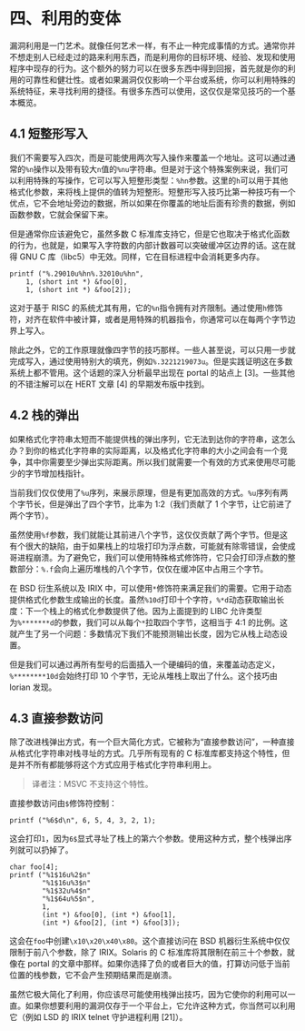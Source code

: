 # 四、利用的变体

漏洞利用是一门艺术。就像任何艺术一样，有不止一种完成事情的方式。通常你并不想走别人已经走过的路来利用东西，而是利用你的目标环境、经验、发现和使用程序中现存的行为。这个额外的努力可以在很多东西中得到回报，首先就是你的利用的可靠性和健壮性。或者如果漏洞仅仅影响一个平台或系统，你可以利用特殊的系统特征，来寻找利用的捷径。有很多东西可以使用，这仅仅是常见技巧的一个基本概览。

## 4.1 短整形写入

我们不需要写入四次，而是可能使用两次写入操作来覆盖一个地址。这可以通过通常的`%n`操作以及带有较大`n`值的`%nu`字符串。但是对于这个特殊案例来说，我们可以利用特殊的写操作，它可以写入短整形类型：`%hn`参数。这里的`h`可以用于其他格式化参数，来将栈上提供的值转为短整形。短整形写入技巧比第一种技巧有一个优点，它不会地址旁边的数据，所以如果在你覆盖的地址后面有珍贵的数据，例如函数参数，它就会保留下来。

但是通常你应该避免它，虽然多数 C 标准库支持它，但是它也取决于格式化函数的行为，也就是，如果写入字符数的内部计数器可以突破缓冲区边界的话。这在就得 GNU C 库（libc5）中无效。同样，它在目标进程中会消耗更多内存。

```
printf ("%.29010u%hn%.32010u%hn", 
    1, (short int *) &foo[0], 
    1, (short int *) &foo[2]);
```

这对于基于 RISC 的系统尤其有用，它的`%n`指令拥有对齐限制。通过使用`h`修饰符，对齐在软件中被计算，或者是用特殊的机器指令，你通常可以在每两个字节边界上写入。

除此之外，它的工作原理就像四字节的技巧那样。一些人甚至说，可以只用一步就完成写入，通过使用特别大的填充，例如`%.3221219073u`。但是实践证明这在多数系统上都不管用。这个话题的深入分析最早出现在 portal 的站点上 [3]。一些其他的不错注解可以在 HERT 文章 [4] 的早期发布版中找到。

## 4.2 栈的弹出

如果格式化字符串太短而不能提供栈的弹出序列，它无法到达你的字符串，这怎么办？到你的格式化字符串的实际距离，以及格式化字符串的大小之间会有一个竞争，其中你需要至少弹出实际距离。所以我们就需要一个有效的方式来使用尽可能少的字节增加栈指针。

当前我们仅仅使用了`%u`序列，来展示原理，但是有更加高效的方式。`%u`序列有两个字节长，但是弹出了四个字节，比率为 1:2（我们贡献了 1 个字节，让它前进了两个字节）。

虽然使用`%f`参数，我们就能让其前进八个字节，这仅仅贡献了两个字节。但是这有个很大的缺陷，由于如果栈上的垃圾打印为浮点数，可能就有除零错误，会使成哥进程崩溃。为了避免它，我们可以使用特殊格式修饰符，它只会打印浮点数的整数部分：`%.f`会向上遍历堆栈的八个字节，仅仅在缓冲区中占用三个字节。

在 BSD 衍生系统以及 IRIX 中，可以使用`*`修饰符来满足我们的需要。它用于动态提供格式化参数生成输出的长度。虽然`%10d`打印十个字符，`%*d`动态获取输出长度：下一个栈上的格式化参数提供了他。因为上面提到的 LIBC 允许类型为`%*******d`的参数，我们可以从每个`*`拉取四个字节，这相当于 4:1 的比例。这就产生了另一个问题：多数情况下我们不能预测输出长度，因为它从栈上动态设置。

但是我们可以通过再所有型号的后面插入一个硬编码的值，来覆盖动态定义，`%********10d`会始终打印 10 个字节，无论从堆栈上取出了什么。这个技巧由 lorian 发现。

## 4.3 直接参数访问

除了改进栈弹出方式，有一个巨大简化方式，它被称为“直接参数访问”，一种直接从格式化字符串对栈寻址的方式。几乎所有现有的 C 标准库都支持这个特性，但是并不所有都能够将这个方式应用于格式化字符串利用上。

> 译者注：MSVC 不支持这个特性。

直接参数访问由`$`修饰符控制：

```
printf ("%6$d\n", 6, 5, 4, 3, 2, 1);
```

这会打印`1`，因为`6$`显式寻址了栈上的第六个参数。使用这种方式，整个栈弹出序列就可以扔掉了。

```
char foo[4];
printf ("%1$16u%2$n" 
        "%1$16u%3$n" 
        "%1$32u%4$n" 
        "%1$64u%5$n", 
        1, 
        (int *) &foo[0], (int *) &foo[1], 
        (int *) &foo[2], (int *) &foo[3]);
```

这会在`foo`中创建`\x10\x20\x40\x80`。这个直接访问在 BSD 机器衍生系统中仅仅限制于前八个参数，除了 IRIX。Solaris 的 C 标准库将其限制在前三十个参数，就像在 portal 的文章中那样。如果你选择了负的或者巨大的值，打算访问低于当前位置的栈参数，它不会产生预期结果而是崩溃。

虽然它极大简化了利用，你应该尽可能使用栈弹出技巧，因为它使你的利用可以一直。如果你想要利用的漏洞仅存于一个平台上，它允许这种方式，你当然可以利用它（例如 LSD 的 IRIX telnet 守护进程利用 [21]）。
